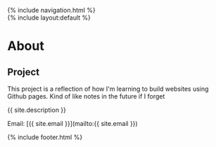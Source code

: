 {% include navigation.html %}  
{% include layout:default %}

# About

## Project
This project is a reflection of how I'm learning to build websites using Github pages. Kind of like notes in the future if I forget

{{ site.description }}

Email: [{{ site.email }}](mailto:{{ site.email }})
  
  
{% include footer.html %}
